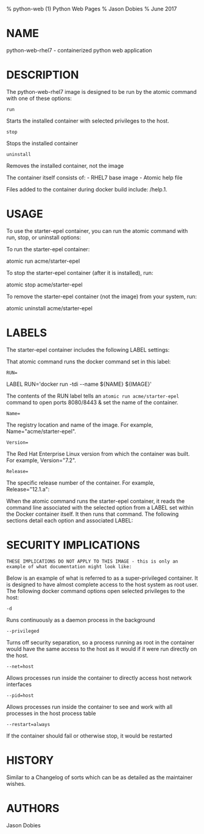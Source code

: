 % python-web (1) Python Web Pages
% Jason Dobies
% June 2017

# NAME
python-web-rhel7 \- containerized python web application

# DESCRIPTION
The python-web-rhel7 image is designed to be run by the atomic command with one of these options:

`run`

Starts the installed container with selected privileges to the host.

`stop`

Stops the installed container

`uninstall`

Removes the installed container, not the image

The container itself consists of:
    - RHEL7 base image
    - Atomic help file

Files added to the container during docker build include: /help.1.

# USAGE
To use the starter-epel container, you can run the atomic command with run, stop, or uninstall options:

To run the starter-epel container:

  atomic run acme/starter-epel

To stop the starter-epel container (after it is installed), run:

  atomic stop acme/starter-epel

To remove the starter-epel container (not the image) from your system, run:

  atomic uninstall acme/starter-epel

# LABELS
The starter-epel container includes the following LABEL settings:

That atomic command runs the docker command set in this label:

`RUN=`

  LABEL RUN='docker run -tdi --name ${NAME} ${IMAGE}'

  The contents of the RUN label tells an `atomic run acme/starter-epel` command to open ports 8080/8443 & set the name of the container.

`Name=`

The registry location and name of the image. For example, Name="acme/starter-epel".

`Version=`

The Red Hat Enterprise Linux version from which the container was built. For example, Version="7.2".

`Release=`

The specific release number of the container. For example, Release="12.1.a":

When the atomic command runs the starter-epel container, it reads the command line associated with the selected option
from a LABEL set within the Docker container itself. It then runs that command. The following sections detail
each option and associated LABEL:

# SECURITY IMPLICATIONS
`THESE IMPLICATIONS DO NOT APPLY TO THIS IMAGE - this is only an example of what documentation might look like:`

Below is an example of what is referred to as a super-privileged container. It is designed to have almost complete
access to the host system as root user. The following docker command options open selected privileges to the host:

`-d`

Runs continuously as a daemon process in the background

`--privileged`

Turns off security separation, so a process running as root in the container would have the same access to the
host as it would if it were run directly on the host.

`--net=host`

Allows processes run inside the container to directly access host network interfaces

`--pid=host`

Allows processes run inside the container to see and work with all processes in the host process table

`--restart=always`

If the container should fail or otherwise stop, it would be restarted

# HISTORY
Similar to a Changelog of sorts which can be as detailed as the maintainer wishes.

# AUTHORS
Jason Dobies
